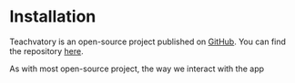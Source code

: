 # Installation
Teachvatory is an open-source project published on [GitHub](https://github.com). You can find the repository [here](https://github.com/ggjara/teachvatory).

As with most open-source project, the way we interact with the app
